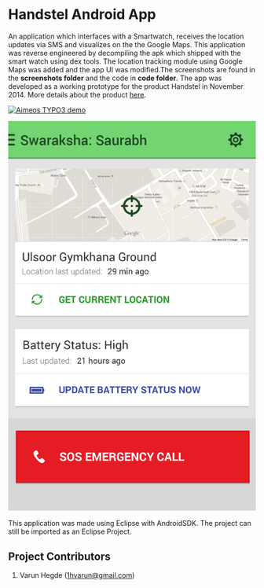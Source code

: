 # Handstel Android App

An application which interfaces with a Smartwatch, receives the location updates via SMS and visualizes on the the Google Maps. This application was reverse engineered by decompiling the apk which shipped with the smart watch using dex tools. The  location tracking module using Google Maps was added  and the app UI was modified.The screenshots are found in the **screenshots folder** and the code in **code folder**. The app was developed as a working prototype for the product Handstel in November 2014. More details about the product [here](https://economictimes.indiatimes.com/small-biz/startups/startups-like-handstel-traqmatix-northstar-launch-gps-and-rfid-enabled-solutions-for-child-safety/articleshow/45171605.cms?intenttarget=no).

[![Aimeos TYPO3 demo](https://aimeos.org/fileadmin/user_upload/typo3-demo.jpg)](http://typo3.demo.aimeos.org/)

[![Aimeos TYPO3 demo](screenshots/dashboard-Screen.jpg)](https://economictimes.indiatimes.com/small-biz/startups/startups-like-handstel-traqmatix-northstar-launch-gps-and-rfid-enabled-solutions-for-child-safety/articleshow/45171605.cms?intenttarget=no)

This application was made using Eclipse with AndroidSDK. The project can still be imported as an Eclipse Project. 

## Project Contributors

1. Varun Hegde (1hvarun@gmail.com)
